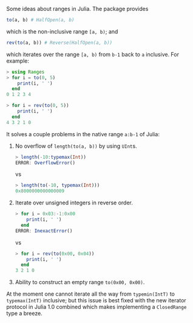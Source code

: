 Some ideas about ranges in Julia. The package provides

```julia
to(a, b) # HalfOpen(a, b)
```

which is the non-inclusive range `[a, b)`; and

```julia
rev(to(a, b)) # Reverse(HalfOpen(a, b))
```

which iterates over the range `[a, b)` from `b-1` back to `a` inclusive. For example:

```julia
> using Ranges
> for i = to(0, 5)
    print(i, ' ')
  end
0 1 2 3 4
```

```julia
> for i = rev(to(0, 5))
    print(i, ' ')
  end
4 3 2 1 0
```

It solves a couple problems in the native range `a:b-1` of Julia:

1. No overflow of `length(to(a, b))` by using `UInt`s.
    ```julia
    > length(-10:typemax(Int))
    ERROR: OverflowError()
    ```
    vs
    ```julia
    > length(to(-10, typemax(Int)))
    0x8000000000000009
    ```
2. Iterate over unsigned integers in reverse order.
    ```julia
    > for i = 0x03:-1:0x00
        print(i, ' ')
      end
    ERROR: InexactError()
    ```
    vs
    ```julia
    > for i = rev(to(0x00, 0x04))
        print(i, ' ')
      end
    3 2 1 0
    ```
3. Ability to construct an empty range `to(0x00, 0x00)`.

At the moment one cannot iterate all the way from `typemin(IntT)` to `typemax(IntT)` inclusive; but this issue is best fixed with the new iterator protocol in Julia 1.0 combined which makes implementing a `ClosedRange` type a breeze.